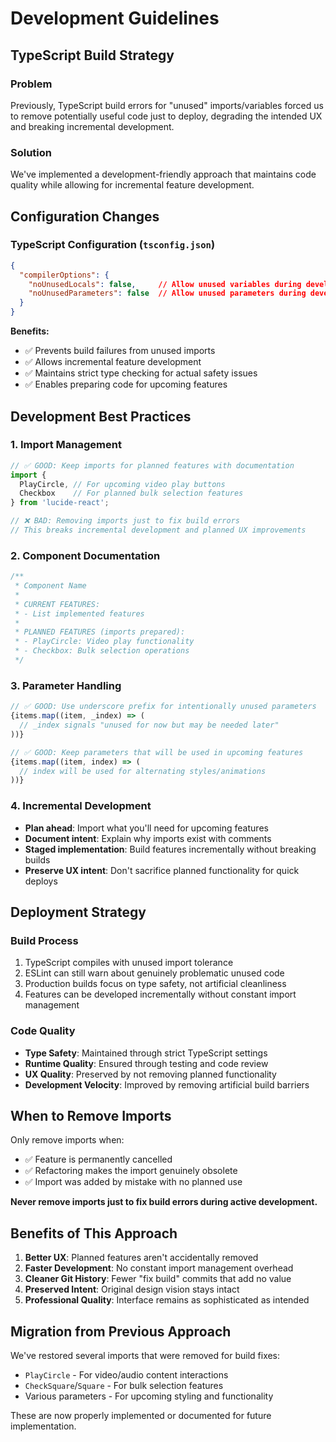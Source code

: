 # Development Guidelines

## TypeScript Build Strategy

### Problem
Previously, TypeScript build errors for "unused" imports/variables forced us to remove potentially useful code just to deploy, degrading the intended UX and breaking incremental development.

### Solution
We've implemented a development-friendly approach that maintains code quality while allowing for incremental feature development.

## Configuration Changes

### TypeScript Configuration (`tsconfig.json`)
```json
{
  "compilerOptions": {
    "noUnusedLocals": false,     // Allow unused variables during development
    "noUnusedParameters": false  // Allow unused parameters during development
  }
}
```

**Benefits:**
- ✅ Prevents build failures from unused imports
- ✅ Allows incremental feature development
- ✅ Maintains strict type checking for actual safety issues
- ✅ Enables preparing code for upcoming features

## Development Best Practices

### 1. Import Management
```typescript
// ✅ GOOD: Keep imports for planned features with documentation
import { 
  PlayCircle, // For upcoming video play buttons
  Checkbox    // For planned bulk selection features
} from 'lucide-react';

// ❌ BAD: Removing imports just to fix build errors
// This breaks incremental development and planned UX improvements
```

### 2. Component Documentation
```typescript
/**
 * Component Name
 * 
 * CURRENT FEATURES:
 * - List implemented features
 * 
 * PLANNED FEATURES (imports prepared):
 * - PlayCircle: Video play functionality
 * - Checkbox: Bulk selection operations
 */
```

### 3. Parameter Handling
```typescript
// ✅ GOOD: Use underscore prefix for intentionally unused parameters
{items.map((item, _index) => (
  // _index signals "unused for now but may be needed later"
))}

// ✅ GOOD: Keep parameters that will be used in upcoming features
{items.map((item, index) => (
  // index will be used for alternating styles/animations
))}
```

### 4. Incremental Development
- **Plan ahead**: Import what you'll need for upcoming features
- **Document intent**: Explain why imports exist with comments
- **Staged implementation**: Build features incrementally without breaking builds
- **Preserve UX intent**: Don't sacrifice planned functionality for quick deploys

## Deployment Strategy

### Build Process
1. TypeScript compiles with unused import tolerance
2. ESLint can still warn about genuinely problematic unused code
3. Production builds focus on type safety, not artificial cleanliness
4. Features can be developed incrementally without constant import management

### Code Quality
- **Type Safety**: Maintained through strict TypeScript settings
- **Runtime Quality**: Ensured through testing and code review
- **UX Quality**: Preserved by not removing planned functionality
- **Development Velocity**: Improved by removing artificial build barriers

## When to Remove Imports

Only remove imports when:
- ✅ Feature is permanently cancelled
- ✅ Refactoring makes the import genuinely obsolete
- ✅ Import was added by mistake with no planned use

**Never remove imports just to fix build errors during active development.**

## Benefits of This Approach

1. **Better UX**: Planned features aren't accidentally removed
2. **Faster Development**: No constant import management overhead
3. **Cleaner Git History**: Fewer "fix build" commits that add no value
4. **Preserved Intent**: Original design vision stays intact
5. **Professional Quality**: Interface remains as sophisticated as intended

## Migration from Previous Approach

We've restored several imports that were removed for build fixes:
- `PlayCircle` - For video/audio content interactions
- `CheckSquare`/`Square` - For bulk selection features
- Various parameters - For upcoming styling and functionality

These are now properly implemented or documented for future implementation. 